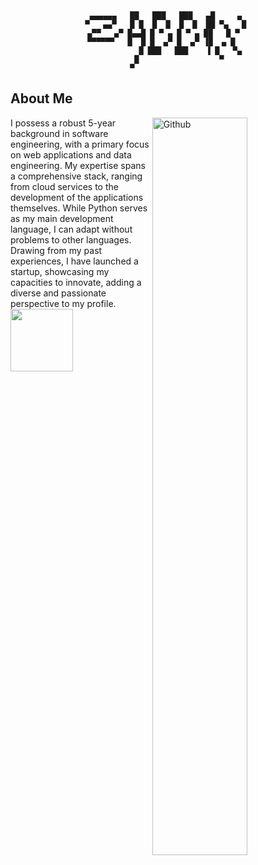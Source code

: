 <br/>
<div align="center">

  ```

   ▄▄▄▄▄▄   ██   ███   ███   ▄█     ▄  
▀   ▄▄▀   █ █  █  █  █  █  ██ ▀▄   █ 
 ▄▀▀   ▄▀ █▄▄█ █ ▀ ▄ █ ▀ ▄ ██   █ ▀  
 ▀▀▀▀▀▀   █  █ █  ▄▀ █  ▄▀ ▐█  ▄ █   
             █ ███   ███    ▐ █   ▀▄ 
            █                  ▀     
           ▀                         
  ```
  
</div>

<h2> About Me </h2>
<img width="55%" align="right" alt="Github" src="https://raw.githubusercontent.com/rahulbanerjee26/githubProfileReadmeGenerator/47a1a7b035154ce002fffc42e803b6ca8acbc4f3/gifs/git-header.svg" />
I possess a robust 5-year background in software engineering, with a primary focus on web applications and data engineering. My expertise spans a comprehensive stack, ranging from cloud services to the development of the applications themselves. While Python serves as my main development language, I can adapt without problems to other languages. Drawing from my past experiences, I have launched a startup, showcasing my capacities to innovate, adding a diverse and passionate perspective to my profile.
<img src = "https://raw.githubusercontent.com/rahulbanerjee26/githubProfileReadmeGenerator/main/gifs/eatSleepCodeRepeat.gif" width = 100px height='100px'>
<br />
